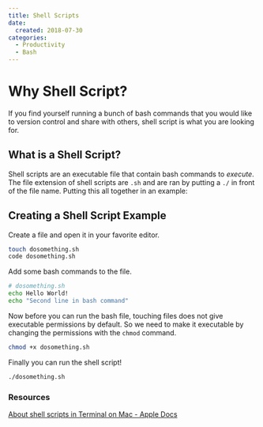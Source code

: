 ```yaml
---
title: Shell Scripts
date:
  created: 2018-07-30
categories:
  - Productivity
  - Bash
---
```


# Why Shell Script? 

If you find yourself running a bunch of bash commands that you would like to version control and share with others, shell script is what you are looking for. 

<!-- more -->

## What is a Shell Script?

Shell scripts are an executable file that contain bash commands to *execute*. The file extension of shell scripts are `.sh` and are ran by putting a `./` in front of the file name. Putting this all together in an example: 


## Creating a Shell Script Example 

Create a file and open it in your favorite editor. 

```bash
touch dosomething.sh
code dosomething.sh
```

Add some bash commands to the file. 

```bash
# dosomething.sh
echo Hello World!
echo "Second line in bash command" 
```

Now before you can run the bash file, touching files does not give executable permissions by default. So we need to make it executable by changing the permissions with the `chmod` command. 

```bash 
chmod +x dosomething.sh
```

Finally you can run the shell script!

```bash
./dosomething.sh
```

### Resources

[About shell scripts in Terminal on Mac - Apple Docs](https://support.apple.com/guide/terminal/about-shell-scripts-apd53500956-7c5b-496b-a362-2845f2aab4bc/mac)